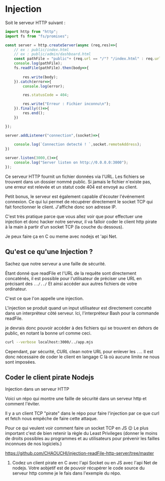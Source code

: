 # Injection

Soit le serveur HTTP suivant :

```js
import http from "http";
import fs from "fs/promises";

const server = http.createServer(async (req,res)=>{
    // ex : public/index.html
    // ex : public/admin/dashboard.html
    const pathFile = "public"+ (req.url == "/"? "/index.html" : req.url);
    console.log(pathFile);
    fs.readFile(pathFile).then(body=>{
        
        res.write(body);
    }).catch(error=>{
        console.log(error);

        res.statusCode = 404;

        res.write("Erreur : Fichier inconnu\n");
    }).finally(()=>{
        res.end();
    })

});

server.addListener("connection",(socket)=>{
    
    console.log(`Connection detecté ! `,socket.remoteAddress);
})

server.listen(3000,()=>{
    console.log("Server listen on http://0.0.0.0:3000");
});
``` 

Ce serveur HTTP fournit un fichier données via l'URL. Les fichiers se trouvent dans un dossier nommé public. Si jamais le fichier n'existe pas, une erreur est relevée et un statut code 404 est envoyé au client.

Petit bonus, le serveur est également capable d'écouter l'événement connexion. Ce qui lui permet de récupérer directement le socket TCP qui fait fonctionner le client. J'affiche donc son adresse IP.

C'est très pratique parce que vous allez voir que pour effectuer une injection et donc hacker notre serveur, il va falloir coder le client http pirate à la main à partir d'un socket TCP (la couche du dessous).

Je peux faire ça en C ou meme avec nodejs et 'api Net.

## Qu'est ce qu'une Injection ?

Sachez que notre serveur a une faille de sécurité.

Étant donné que readFile et l'URL de la requête sont directement concaténés, il est possible pour l'utilisateur de préciser une URL en précisant des `../../` Et ainsi accéder aux autres fichiers de votre ordinateur. 

C'est ce que l'on appelle une injection.

L'injection se produit quand un input utilisateur est directement concatté dans un interpréteur côté serveur. Ici, l'interpréteur Bash pour la commande readFile.

je devrais donc pouvoir accéder à des fichiers qui se trouvent en dehors de public, en notant la bonne url comme ceci. 

```bash
curl --verbose localhost:3000/../app.mjs
```

Cependant, par sécurité, CURL clean notre URL pour enlever les `..`. Il est donc nécessaire de coder le client en langage C là où aucune limite ne nous sont imposées.

## Coder le client pirate Nodejs

Injection dans un serveur HTTP

Voici un répo qui montre une faille de sécurité dans un serveur http et comment l'éviter.

Il y a un client TCP "pirate" dans le répo pour faire l'injection par ce que curl et fetch nous empêche de faire cette attaque.

Pour ce qui veulent voir comment faire un socket TCP en JS 😉
Le plus important c'est de bien retenir la règle du Least Privileges (donner le moins de droits possibles au programmes et au utilisateurs pour prévenir les failles inconnues de nos logiciels.) 

https://github.com/CHAOUCHI/injection-readFile-http-server/tree/master 

1. Codez un client pirate en C avec l'api Socket ou en JS avec l'api Net de nodejs. Votre aobjetif est de pouvoir récupérer le code source du serveur http comme je le fais dans l'exemple du répo.